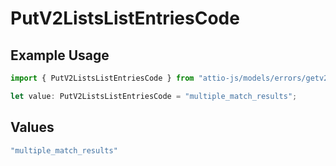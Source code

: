 # PutV2ListsListEntriesCode

## Example Usage

```typescript
import { PutV2ListsListEntriesCode } from "attio-js/models/errors/getv2objectsobject.js";

let value: PutV2ListsListEntriesCode = "multiple_match_results";
```

## Values

```typescript
"multiple_match_results"
```